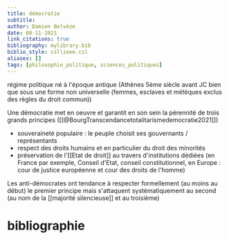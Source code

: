 ```yaml
---
title: démocratie
subtitle:
author: Damien Belvèze
date: 08-11-2021
link_citations: true
bibliography: mylibrary.bib
biblio_style: csl\ieee.csl
aliases: []
tags: [philosophie_politique, sciences_politiques]
---
```


régime politique né à l'époque antique (Athènes 5ème siècle avant JC bien que sous une forme non universelle (femmes, esclaves et métèques exclus des règles du droit commun))

Une démocratie met en oeuvre et garantit en son sein la pérennité de trois grands principes ([[@BourgTranscendancetotalitarismedemocratie2021]])

- souveraineté populaire : le peuple choisit ses gouvernants / représentants
- respect des droits humains et en particulier du droit des minorités
- préservation de l'[[Etat de droit]] au travers d'institutions dédiées (en France par exemple, Conseil d'Etat, conseil constitutionnel, en Europe : cour de justice européenne et cour des droits de l'homme)

Les anti-démocrates ont tendance à respecter formellement (au moins au début) le premier principe mais s'attaquent systématiquement au second (au nom de la [[majorité silencieuse]] et au troisième)





# bibliographie


